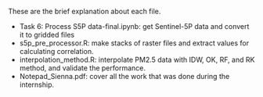 These are the brief explanation about each file.
- Task 6: Process S5P data-final.ipynb: get Sentinel-5P data and convert it to gridded files
- s5p_pre_processor.R: make stacks of raster files and extract values for calculating correlation.
- interpolation_method.R: interpolate PM2.5 data with IDW, OK, RF, and RK method, and validate the performance.
- Notepad_Sienna.pdf: cover all the work that was done during the internship.
